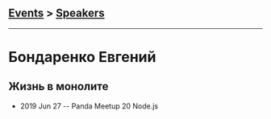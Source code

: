 ## [Events](../README.md) > [Speakers](../speakers.md)
---

# Бондаренко Евгений

## Жизнь в монолите
- 2019 Jun 27 -- Panda Meetup 20 Node.js    
